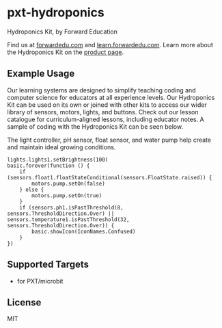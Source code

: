 # pxt-hydroponics

Hydroponics Kit, by Forward Education

Find us at [forwardedu.com](https://forwardedu.com/) and [learn.forwardedu.com](https://learn.forwardedu.com/). Learn more about the Hydroponics Kit on the [product page](https://forwardedu.com/products/smart-hydroponics-kit).

## Example Usage

Our learning systems are designed to simplify teaching coding and computer science for educators at all experience levels.
Our Hydroponics Kit can be used on its own or joined with other kits to access our wider library of sensors, motors, lights, and buttons.
Check out our lesson catalogue for curriculum-aligned lessons, including educator notes.
A sample of coding with the Hydroponics Kit can be seen below.

The light controller, pH sensor, float sensor, and water pump help create and maintain ideal growing conditions.

```blocks
lights.lights1.setBrightness(100)
basic.forever(function () {
    if (sensors.float1.floatStateConditional(sensors.FloatState.raised)) {
        motors.pump.setOn(false)
    } else {
        motors.pump.setOn(true)
    }
    if (sensors.ph1.isPastThreshold(8, sensors.ThresholdDirection.Over) || sensors.temperature1.isPastThreshold(32, sensors.ThresholdDirection.Over)) {
        basic.showIcon(IconNames.Confused)
    }
})
```

## Supported Targets

-   for PXT/microbit

## License

MIT
